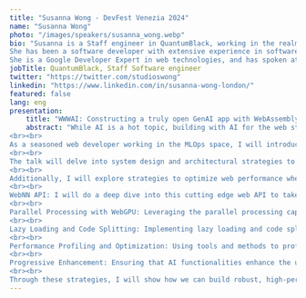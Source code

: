 ```yaml
---
title: "Susanna Wong - DevFest Venezia 2024"
name: "Susanna Wong"
photo: "/images/speakers/susanna_wong.webp"
bio: "Susanna is a Staff engineer in QuantumBlack, working in the realms of GenAI and MLOps tooling.<br>
She has been a software developer with extensive experience in software architecture across multiple industries ( CNN, Toyota Connected, McKinsey).<br>
She is a Google Developer Expert in web technologies, and has spoken at multiple conferences worldwide, including Code Mesh 2017, Full Stack Fest 2018,Full Stack Europe 2019 and React Miami 2022. She currently sits on the Google Developer Advisory Board. "
jobTitle: QuantumBlack, Staff Software engineer
twitter: "https://twitter.com/studioswong"
linkedin: "https://www.linkedin.com/in/susanna-wong-london/"
featured: false
lang: eng
presentation:
    title: "WWWAI: Constructing a truly open GenAI app with WebAssembly, WebGPU, and WebAI"
    abstract: "While AI is a hot topic, building with AI for the web still feels distant for many developers due to limited control over LLM APIs and high costs. What if we could democratize AI development for the web? Enter Wasm, WebGPU, and WebAI—key concepts enabling the use of open AI models with WebAssembly and WebGPU to create sophisticated web applications and locally hosted LLMs directly in the browser.
<br><br>
As a seasoned web developer working in the MLOps space, I will introduce and explore these latest web technologies, demonstrating how they allow developers to maintain control over their AI infrastructure and costs while staying within the JavaScript ecosystem. By leveraging open-source models rather than proprietary cloud services, we can achieve greater customization, data privacy, and cost management.
<br><br>
The talk will delve into system design and architectural strategies to efficiently run AI models in the browser using WebAssembly and WebGPU, reducing the need for expensive server-side processing. Through practical use cases and demos, I will illustrate how this approach enables the productionization of AI-powered web apps with lower operational costs, reduced latency, and enhanced user privacy.
<br><br>
Additionally, I will explore strategies to optimize web performance when integrating these open models. This includes:
<br><br>
WebNN API: I will do a deep dive into this cutting edge web API to take advantage of the best available hardware and software optimisations for each platform and device to run our LLMs. 
<br><br>
Parallel Processing with WebGPU: Leveraging the parallel processing capabilities of WebGPU to accelerate model inference and other computationally intensive tasks.
<br><br>
Lazy Loading and Code Splitting: Implementing lazy loading and code splitting to load only necessary components and models, reducing initial load times and improving user experience.
<br><br>
Performance Profiling and Optimization: Using tools and methods to profile and optimize the performance of web applications, identifying bottlenecks and implementing solutions to enhance responsiveness and speed.
<br><br>
Progressive Enhancement: Ensuring that AI functionalities enhance the user experience progressively, maintaining usability even on less powerful devices or under suboptimal network conditions.
<br><br>
Through these strategies, I will show how we can build robust, high-performance web applications that leverage the power of open AI models. Join me to discover how Wasm and open models can revolutionize AI-powered web development, enabling us to take full control of our GenAI applications and elevate our capabilities in the MLOps space."
---
```

